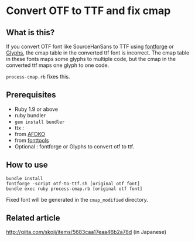 # Convert OTF to TTF and fix cmap

## What is this?

If you convert OTF font like SourceHanSans to TTF using [fontforge](https://fontforge.github.io) or [Glyphs](http://glyphsapp.com), the cmap table in the converted ttf font is incorrect. The cmap table in these fonts maps some glyphs to multiple code, but the cmap in the converted ttf maps one glyph to one code.

`process-cmap.rb` fixes this.


## Prerequisites

* Ruby 1.9 or above
* ruby bundler
 * `gem install bundler`
* ttx : 
 * from [AFDKO](http://www.adobe.com/jp/devnet/opentype/afdko.html)
 * from [fonttools](https://github.com/behdad/fonttools/)
* Optional : fontforge or Glyphs to convert otf to ttf.


## How to use

```
bundle install
fontforge -script otf-to-ttf.sh [original otf font]
bundle exec ruby process-cmap.rb [original otf font]
```

Fixed font will be generated in the `cmap_modified` directory.

## Related article 

http://qiita.com/skoji/items/5683caa17eaa46b2a78d (in Japanese)
